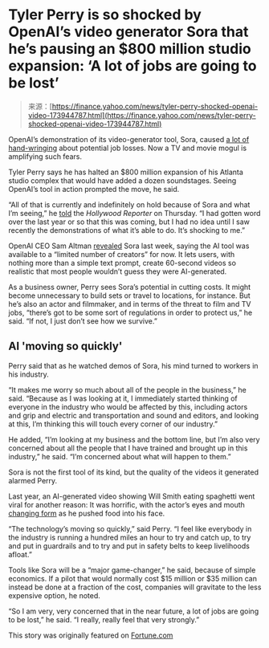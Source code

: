 <!--yml
category: 未分类
date: 2024-05-29 13:18:52
-->

# Tyler Perry is so shocked by OpenAI’s video generator Sora that he’s pausing an $800 million studio expansion: ‘A lot of jobs are going to be lost’

> 来源：[https://finance.yahoo.com/news/tyler-perry-shocked-openai-video-173944787.html](https://finance.yahoo.com/news/tyler-perry-shocked-openai-video-173944787.html)

OpenAI’s demonstration of its video-generator tool, Sora, caused [a lot of hand-wringing](https://killthedj.com/openai-releases-sora/) about potential job losses. Now a TV and movie mogul is amplifying such fears.

Tyler Perry says he has halted an $800 million expansion of his Atlanta studio complex that would have added a dozen soundstages. Seeing OpenAI’s tool in action prompted the move, he said.

“All of that is currently and indefinitely on hold because of Sora and what I’m seeing,” he [told](https://www.hollywoodreporter.com/business/business-news/tyler-perry-ai-alarm-1235833276/) the *Hollywood Reporter* on Thursday. “I had gotten word over the last year or so that this was coming, but I had no idea until I saw recently the demonstrations of what it’s able to do. It’s shocking to me.”

OpenAI CEO Sam Altman [revealed](https://twitter.com/sama/status/1758193609927721350) Sora last week, saying the AI tool was available to a “limited number of creators” for now. It lets users, with nothing more than a simple text prompt, create 60-second videos so realistic that most people wouldn’t guess they were AI-generated.

As a business owner, Perry sees Sora’s potential in cutting costs. It might become unnecessary to build sets or travel to locations, for instance. But he’s also an actor and filmmaker, and in terms of the threat to film and TV jobs, “there’s got to be some sort of regulations in order to protect us,” he said. “If not, I just don’t see how we survive.”

## AI 'moving so quickly'

Perry said that as he watched demos of Sora, his mind turned to workers in his industry.

“It makes me worry so much about all of the people in the business,” he said. “Because as I was looking at it, I immediately started thinking of everyone in the industry who would be affected by this, including actors and grip and electric and transportation and sound and editors, and looking at this, I’m thinking this will touch every corner of our industry.”

He added, “I’m looking at my business and the bottom line, but I’m also very concerned about all the people that I have trained and brought up in this industry,” he said. “I’m concerned about what will happen to them.”

Sora is not the first tool of its kind, but the quality of the videos it generated alarmed Perry.

Last year, an AI-generated video showing Will Smith eating spaghetti went viral for another reason: It was horrific, with the actor’s eyes and mouth [changing form](https://twitter.com/MagusWazir/status/1640555696750993415) as he pushed food into his face.

“The technology’s moving so quickly,” said Perry. “I feel like everybody in the industry is running a hundred miles an hour to try and catch up, to try and put in guardrails and to try and put in safety belts to keep livelihoods afloat.”

Tools like Sora will be a “major game-changer,” he said, because of simple economics. If a pilot that would normally cost $15 million or $35 million can instead be done at a fraction of the cost, companies will gravitate to the less expensive option, he noted.

“So I am very, very concerned that in the near future, a lot of jobs are going to be lost,” he said. “I really, really feel that very strongly.”

This story was originally featured on [Fortune.com](https://fortune.com/2024/02/23/tyler-perry-openai-sora-ai-studio-expansion-halted/)